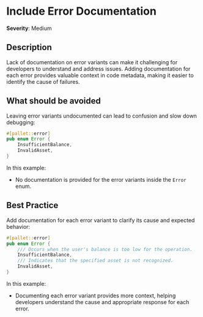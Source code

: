 # Include Error Documentation

**Severity**: Medium

## Description

Lack of documentation on error variants can make it challenging for developers to understand and address issues. Adding
documentation for each error provides valuable context in code metadata, making it easier to identify the cause of
failures.

## What should be avoided

Leaving error variants undocumented can lead to confusion and slow down debugging:

```rust
#[pallet::error]
pub enum Error {
    InsufficientBalance,
    InvalidAsset,
}
```

In this example:

- No documentation is provided for the error variants inside the `Error` enum.

## Best Practice

Add documentation for each error variant to clarify its cause and expected behavior:

```rust
#[pallet::error]
pub enum Error {
    /// Occurs when the user's balance is too low for the operation.
    InsufficientBalance,
    /// Indicates that the specified asset is not recognized.
    InvalidAsset,
}
```

In this example:

- Documenting each error variant provides more context, helping developers understand the cause and appropriate response
  for each error.
